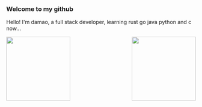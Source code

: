 ### Welcome to my github 
Hello! I'm damao, a full stack developer, learning rust go java python and c now...
<div style="display: flex; justify-content: space-between; flex-direction: row;">
  <img height="170px" src="https://github-readme-stats.vercel.app/api?username=MBDAMAO" />
  <img height="170px" src="https://github-readme-stats.vercel.app/api/top-langs/?username=MBDAMAO&layout=compact&langs_count=8" />
</div>
<!--
**MBDAMAO/MBDAMAO** is a ✨ _special_ ✨ repository because its `README.md` (this file) appears on your GitHub profile.

Here are some ideas to get you started:

- 🔭 I’m currently working on ...
- 🌱 I’m currently learning ...
- 👯 I’m looking to collaborate on ...
- 🤔 I’m looking for help with ...
- 💬 Ask me about ...
- 📫 How to reach me: ...
- 😄 Pronouns: ...
- ⚡ Fun fact: ...
-->
